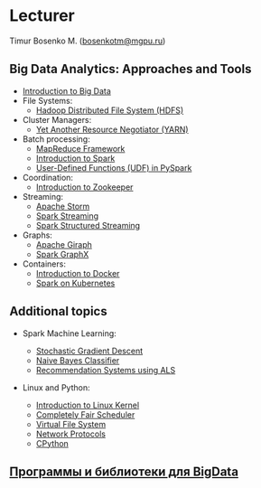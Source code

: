 # Lecturer
Timur Bosenko M. (bosenkotm@mgpu.ru)

## Big Data Analytics: Approaches and Tools


- [Introduction to Big Data](lectures/1-BigData_Intro.pdf)
- File Systems:
    - [Hadoop Distributed File System (HDFS)](lectures/2-BigData_HDFS.pdf)
- Cluster Managers:
    - [Yet Another Resource Negotiator (YARN)](lectures/3-BigData_YARN.pdf)
- Batch processing:
    - [MapReduce Framework](BigData_MapReduce.pdf)
    - [Introduction to Spark](BigData_Spark.pdf)
    - [User-Defined Functions (UDF) in PySpark](BigData_PySpark_UDF.pdf)
- Coordination:
    - [Introduction to Zookeeper](BigData_Zookeeper.pdf)
- Streaming:
    - [Apache Storm](BigData_Storm.pdf)
    - [Spark Streaming](BigData_Spark_Streaming.pdf)
    - [Spark Structured Streaming](BigData_Spark_Streaming_Structured.pdf)
- Graphs:
    - [Apache Giraph](BigData_Giraph.pdf)
    - [Spark GraphX](BigData_GraphX.pdf)
- Containers:
    - [Introduction to Docker](BigData_Docker.pdf)
    - [Spark on Kubernetes](BigData_Spark_K8s.pdf)

## Additional topics

- Spark Machine Learning:
    - [Stochastic Gradient Descent](Spark_MLlib_Distributed_SGD.pdf)
    - [Naive Bayes Classifier](Spark_MLlib_NaiveBayes.pdf)
    - [Recommendation Systems using ALS](BigData_ML_RecomSystems.pdf)

- Linux and Python:
    - [Introduction to Linux Kernel](common/SysProg_Intro.pdf)
    - [Completely Fair Scheduler](common/SysProg_CFS.pdf)
    - [Virtual File System](common/SysProg_VFS.pdf)
    - [Network Protocols](common/SysProg_NetworkProtocols.pdf)
    - [CPython](common/SysProg_CPython.pdf)

## [Программы и библиотеки для BigData](books/software_big_data.md)
